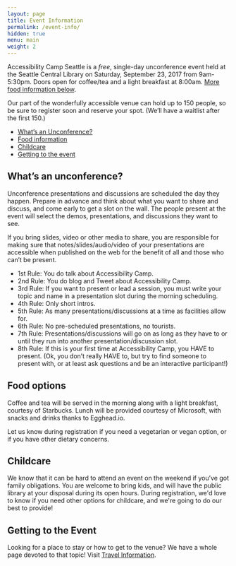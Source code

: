 ```yaml
---
layout: page
title: Event Information
permalink: /event-info/
hidden: true
menu: main
weight: 2
---
```


Accessibility Camp Seattle is a *free*, single-day unconference event held at the Seattle Central Library on Saturday, September 23, 2017 from 9am-5:30pm. Doors open for coffee/tea and a light breakfast at 8:00am. [More food information below](#food-info).

Our part of the wonderfully accessible venue can hold up to 150 people, so be sure to register soon and reserve your spot. (We’ll have a waitlist after the first 150.)

- [What’s an Unconference?](#whats-an-unconference)
- [Food information](#food-info)
- [Childcare](#childcare)
- [Getting to the event](#getting-there)

<h2 id="whats-an-unconference" tabindex="-1">What’s an unconference?</h2>

Unconference presentations and discussions are scheduled the day they happen. Prepare in advance and think about what you want to share and discuss, and come early to get a slot on the wall. The people present at the event will select the demos, presentations, and discussions they want to see.

If you bring slides, video or other media to share, you are responsible for making sure that notes/slides/audio/video of your presentations are accessible when published on the web for the benefit of all and those who can’t be present.

- 1st Rule: You do talk about Accessibility Camp.  
- 2nd Rule: You do blog and Tweet about Accessibility Camp.  
- 3rd Rule: If you want to present or lead a session, you must write your topic and name in a presentation slot during the morning scheduling.  
- 4th Rule: Only short intros.  
- 5th Rule: As many presentations/discussions at a time as facilities allow for.  
- 6th Rule: No pre-scheduled presentations, no tourists.  
- 7th Rule: Presentations/discussions will go on as long as they have to or until they run into another presentation/discussion slot.  
- 8th Rule: If this is your first time at Accessibility Camp, you HAVE to present. (Ok, you don’t really HAVE to, but try to find someone to present with, or at least ask questions and be an interactive participant!)

<h2 id="food-info" tabindex="-1">Food options</h2>

Coffee and tea will be served in the morning along with a light breakfast, courtesy of Starbucks. Lunch will be provided courtesy of Microsoft, with snacks and drinks thanks to Egghead.io.

Let us know during registration if you need a vegetarian or vegan option, or if you have other dietary concerns.

<h2 id="childcare" tabindex="-1">Childcare</h2>

We know that it can be hard to attend an event on the weekend if you’ve got family obligations. You are welcome to bring kids, and will have the public library at your disposal during its open hours. During registration, we'd love to know if you need other options for childcare, and we're going to do our best to provide!

<h2 id="getting-there" tabindex="-1">Getting to the Event</h2>

Looking for a place to stay or how to get to the venue? We have a whole page devoted to that topic! Visit [Travel Information](../travel-info).
